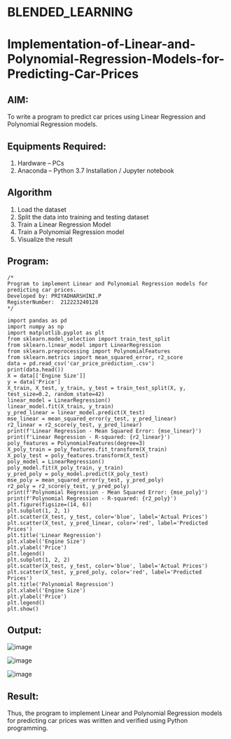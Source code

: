 # BLENDED_LEARNING
# Implementation-of-Linear-and-Polynomial-Regression-Models-for-Predicting-Car-Prices

## AIM:
To write a program to predict car prices using Linear Regression and Polynomial Regression models.

## Equipments Required:
1. Hardware – PCs
2. Anaconda – Python 3.7 Installation / Jupyter notebook

## Algorithm
1. Load the dataset
2. Split the data into training and testing dataset
3. Train a Linear Regression Model
4. Train a Polynomial Regression model
5. Visualize the result

## Program:
```
/*
Program to implement Linear and Polynomial Regression models for predicting car prices.
Developed by: PRIYADHARSHINI.P
RegisterNumber:  212223240128
*/
```
```
import pandas as pd
import numpy as np
import matplotlib.pyplot as plt
from sklearn.model_selection import train_test_split
from sklearn.linear_model import LinearRegression
from sklearn.preprocessing import PolynomialFeatures
from sklearn.metrics import mean_squared_error, r2_score
data = pd.read_csv('car_price_prediction_.csv')
print(data.head())
X = data[['Engine Size']] 
y = data['Price']
X_train, X_test, y_train, y_test = train_test_split(X, y, test_size=0.2, random_state=42)
linear_model = LinearRegression()
linear_model.fit(X_train, y_train)
y_pred_linear = linear_model.predict(X_test)
mse_linear = mean_squared_error(y_test, y_pred_linear)
r2_linear = r2_score(y_test, y_pred_linear)
print(f'Linear Regression - Mean Squared Error: {mse_linear}')
print(f'Linear Regression - R-squared: {r2_linear}')
poly_features = PolynomialFeatures(degree=3) 
X_poly_train = poly_features.fit_transform(X_train)
X_poly_test = poly_features.transform(X_test)
poly_model = LinearRegression()
poly_model.fit(X_poly_train, y_train)
y_pred_poly = poly_model.predict(X_poly_test)
mse_poly = mean_squared_error(y_test, y_pred_poly)
r2_poly = r2_score(y_test, y_pred_poly)
print(f'Polynomial Regression - Mean Squared Error: {mse_poly}')
print(f'Polynomial Regression - R-squared: {r2_poly}')
plt.figure(figsize=(14, 6))
plt.subplot(1, 2, 1)
plt.scatter(X_test, y_test, color='blue', label='Actual Prices')
plt.scatter(X_test, y_pred_linear, color='red', label='Predicted Prices')
plt.title('Linear Regression')
plt.xlabel('Engine Size')
plt.ylabel('Price')
plt.legend()
plt.subplot(1, 2, 2)
plt.scatter(X_test, y_test, color='blue', label='Actual Prices')
plt.scatter(X_test, y_pred_poly, color='red', label='Predicted Prices')
plt.title('Polynomial Regression')
plt.xlabel('Engine Size')
plt.ylabel('Price')
plt.legend()
plt.show()
```

## Output:
![image](https://github.com/user-attachments/assets/f5cf5a0c-aea7-4ad3-91cc-b5c182425d85)

![image](https://github.com/user-attachments/assets/d9c60ceb-a330-4fe4-a33f-52365bbd713b)

![image](https://github.com/user-attachments/assets/c2828209-e21b-460a-9c45-f2a1d2cf5c52)


## Result:
Thus, the program to implement Linear and Polynomial Regression models for predicting car prices was written and verified using Python programming.
